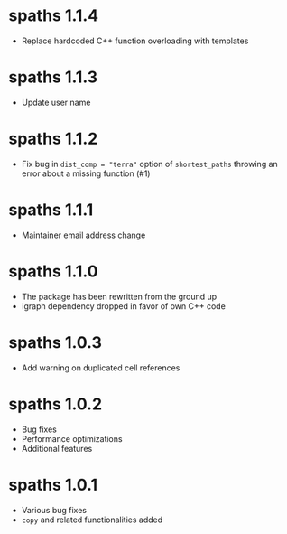 # spaths 1.1.4
* Replace hardcoded C++ function overloading with templates

# spaths 1.1.3
* Update user name

# spaths 1.1.2
* Fix bug in `dist_comp = "terra"` option of `shortest_paths` throwing an error about a missing function (#1)

# spaths 1.1.1
* Maintainer email address change

# spaths 1.1.0
* The package has been rewritten from the ground up
* igraph dependency dropped in favor of own C++ code

# spaths 1.0.3
* Add warning on duplicated cell references

# spaths 1.0.2
* Bug fixes
* Performance optimizations
* Additional features

# spaths 1.0.1
* Various bug fixes
* `copy` and related functionalities added
